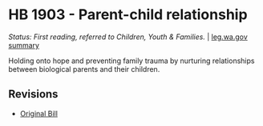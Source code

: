 # HB 1903 - Parent-child relationship
*Status: First reading, referred to Children, Youth & Families.* | [leg.wa.gov summary](https://app.leg.wa.gov/billsummary?BillNumber=1903&Year=2021)

Holding onto hope and preventing family trauma by nurturing relationships between biological parents and their children.

## Revisions
* [Original Bill](1/)